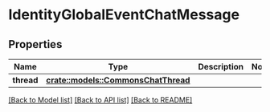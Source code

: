 # IdentityGlobalEventChatMessage

## Properties

Name | Type | Description | Notes
------------ | ------------- | ------------- | -------------
**thread** | [**crate::models::CommonsChatThread**](CommonsChatThread.md) |  | 

[[Back to Model list]](../README.md#documentation-for-models) [[Back to API list]](../README.md#documentation-for-api-endpoints) [[Back to README]](../README.md)


